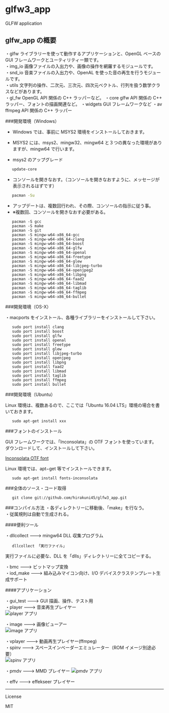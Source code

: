 glfw3_app
=========

GLFW application

## glfw_app の概要

・glfw ライブラリーを使って動作するアプリケーションと、OpenGL ベースの GUI フレームワークとユーティリティー類です。  
・img_io 画像ファイルの入出力や、画像の操作を網羅するモジュールです。  
・snd_io 音楽ファイルの入出力や、OpenAL を使った音の再生を行うモジュールです。  
・utils 文字列の操作、二次元、三次元、四次元ベクトル、行列を扱う数学クラスなどがあります。  
・gl_fw OpenGL API 関係の C++ ラッパーなど。
・core glfw API 関係の C++ ラッパー、フォントの描画関連など。
・widgets GUI フレームワークなど
・av ffmpeg API 関係の C++ ラッパー
   
###開発環境（Windows）
   
 - Windows では、事前に MSYS2 環境をインストールしておきます。
 - MSYS2 には、msys2、mingw32、mingw64 と３つの異なった環境がありますが、mingw64 で行います。 
   
 - msys2 のアップグレード

```sh
   update-core
```

 - コンソールを開きなおす。（コンソールを開きなおすように、メッセージが表示されるはずです）

```sh
   pacman -Su
```
 - アップデートは、複数回行われ、その際、コンソールの指示に従う事。
 - ※複数回、コンソールを開きなおす必要がある。

```
   pacman -S gcc
   pacman -S make
   pacman -S git
   pacman -S mingw-w64-x86_64-gcc
   pacman -S mingw-w64-x86_64-clang
   pacman -S mingw-w64-x86_64-boost   
   pacman -S mingw-w64-x86_64-glfw
   pacman -S mingw-w64-x86_64-openal
   pacman -S mingw-w64-x86_64-freetype
   pacman -S mingw-w64-x86_64-glew
   pacman -S mingw-w64-x86_64-libjpeg-turbo
   pacman -S mingw-w64-x86_64-openjpeg2
   pacman -S mingw-w64-x86_64-libpng
   pacman -S mingw-w64-x86_64-faad2
   pacman -S mingw-w64-x86_64-libmad
   pacman -S mingw-w64-x86_64-taglib
   pacman -S mingw-w64-x86_64-ffmpeg
   pacman -S mingw-w64-x86_64-bullet
```
   
###開発環境（OS-X）

・macports をインストール、各種ライブラリーをインストールして下さい。  
   
```
   sudo port install clang
   sudo port install boost
   sudo port install glfw
   sudo port install openal
   sudo port install freetype
   sudo port install glew
   sudo port install libjpeg-turbo
   sudo port install openjpeg
   sudo port install libpng
   sudo port install faad2
   sudo port install libmad
   sudo port install taglib
   sudo port install ffmpeg
   sudo port install bullet
```
   
###開発環境（Ubuntu）

Linux 環境は、複数あるので、ここでは「Ubuntu 16.04 LTS」環境の場合を書いておきます。
```
   sudo apt-get install xxx
```
   
###フォントのインストール

GUI フレームワークでは、「Inconsolata」の OTF フォントを使っています。   
ダウンロードして、インストールして下さい。
   
<a href="http://levien.com/type/myfonts/inconsolata.html" target="_blank">Inconsolata OTF font</a>   
   
Linux 環境では、apt−get 等でインストールできます。
```
   sudo apt-get install fonts-inconsolata
```
   
###全体のソース・コード取得
```
   git clone git://github.com/hirakuni45/glfw3_app.git
```

###コンパイル方法
・各ディレクトリーに移動後、「make」を行なう。   
・従属規則は自動で生成される。   

####便利ツール   

・dllcollect  --->  mingw64 DLL 収集プログラム   
```
   dllcollect 「実行ファイル」 
```
実行ファイルに必要な、DLL を「dlls」ディレクトリーに全てコピーする。   
   
・bmc  --->  ビットマップ変換   
・iod_make  --->  組み込みマイコン向け、I/O デバイスクラステンプレート生成サポート   

####アプリケーション   

・gui_test  --->  GUI 描画、操作、テスト用   
・player  --->  音楽再生プレイヤー   
![player アプリ](player.png)   
   
・image  --->  画像ビューアー   
![image アプリ](image.png)        
   
・vplayer  --->  動画再生プレイヤー(ffmpeg)   
・spinv  --->  スペースインベーダーエミュレーター（ROM イメージ別途必要）   
![spinv アプリ](spinv.png)   
   
・pmdv  --->  MMD プレイヤー 
![pmdv アプリ](pmdv.png)     
   
・effv  --->  effekseer プレイヤー   

---
License

MIT
